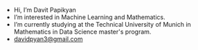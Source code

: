 - Hi, I’m Davit Papikyan
- I’m interested in Machine Learning and Mathematics.
- I’m currently studying at the Technical University of Munich in Mathematics in Data Science master's program. 
- davidpyan3@gmail.com
